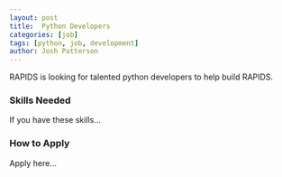 ```yaml
---
layout: post
title:  Python Developers
categories: [job]
tags: [python, job, development]
author: Josh Patterson
---
```


RAPIDS is looking for talented python developers to help build RAPIDS.

### Skills Needed

If you have these skills...

### How to Apply

Apply here...
